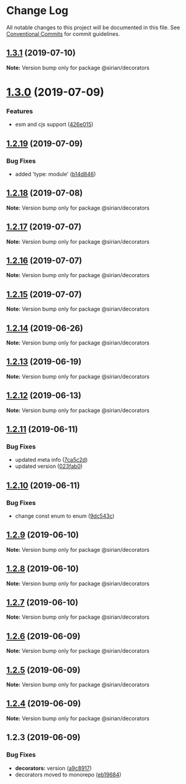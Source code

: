 # Change Log

All notable changes to this project will be documented in this file.
See [Conventional Commits](https://conventionalcommits.org) for commit guidelines.

## [1.3.1](https://github.com/sirian/js/compare/@sirian/decorators@1.3.0...@sirian/decorators@1.3.1) (2019-07-10)

**Note:** Version bump only for package @sirian/decorators





# [1.3.0](https://github.com/sirian/js/compare/@sirian/decorators@1.2.19...@sirian/decorators@1.3.0) (2019-07-09)


### Features

* esm and cjs support ([426e015](https://github.com/sirian/js/commit/426e015))





## [1.2.19](https://github.com/sirian/js/compare/@sirian/decorators@1.2.18...@sirian/decorators@1.2.19) (2019-07-09)


### Bug Fixes

* added 'type: module' ([b14d846](https://github.com/sirian/js/commit/b14d846))





## [1.2.18](https://github.com/sirian/js/compare/@sirian/decorators@1.2.17...@sirian/decorators@1.2.18) (2019-07-08)

**Note:** Version bump only for package @sirian/decorators





## [1.2.17](https://github.com/sirian/js/compare/@sirian/decorators@1.2.16...@sirian/decorators@1.2.17) (2019-07-07)

**Note:** Version bump only for package @sirian/decorators





## [1.2.16](https://github.com/sirian/js/compare/@sirian/decorators@1.2.15...@sirian/decorators@1.2.16) (2019-07-07)

**Note:** Version bump only for package @sirian/decorators





## [1.2.15](https://github.com/sirian/js/compare/@sirian/decorators@1.2.14...@sirian/decorators@1.2.15) (2019-07-07)

**Note:** Version bump only for package @sirian/decorators





## [1.2.14](https://github.com/sirian/js/compare/@sirian/decorators@1.2.13...@sirian/decorators@1.2.14) (2019-06-26)

**Note:** Version bump only for package @sirian/decorators





## [1.2.13](https://github.com/sirian/js/compare/@sirian/decorators@1.2.12...@sirian/decorators@1.2.13) (2019-06-19)

**Note:** Version bump only for package @sirian/decorators





## [1.2.12](https://github.com/sirian/js/compare/@sirian/decorators@1.2.11...@sirian/decorators@1.2.12) (2019-06-13)

**Note:** Version bump only for package @sirian/decorators





## [1.2.11](https://github.com/sirian/js/compare/@sirian/decorators@1.2.10...@sirian/decorators@1.2.11) (2019-06-11)


### Bug Fixes

* updated meta info ([7ca5c2d](https://github.com/sirian/js/commit/7ca5c2d))
* updated version ([023fab0](https://github.com/sirian/js/commit/023fab0))





## [1.2.10](https://github.com/sirian/js/compare/@sirian/decorators@1.2.9...@sirian/decorators@1.2.10) (2019-06-11)


### Bug Fixes

* change const enum to enum ([9dc543c](https://github.com/sirian/js/commit/9dc543c))





## [1.2.9](https://github.com/sirian/js/compare/@sirian/decorators@1.2.8...@sirian/decorators@1.2.9) (2019-06-10)

**Note:** Version bump only for package @sirian/decorators





## [1.2.8](https://github.com/sirian/js/compare/@sirian/decorators@1.2.7...@sirian/decorators@1.2.8) (2019-06-10)

**Note:** Version bump only for package @sirian/decorators





## [1.2.7](https://github.com/sirian/js/compare/@sirian/decorators@1.2.6...@sirian/decorators@1.2.7) (2019-06-10)

**Note:** Version bump only for package @sirian/decorators





## [1.2.6](https://github.com/sirian/js/compare/@sirian/decorators@1.2.5...@sirian/decorators@1.2.6) (2019-06-09)

**Note:** Version bump only for package @sirian/decorators





## [1.2.5](https://github.com/sirian/js/compare/@sirian/decorators@1.2.4...@sirian/decorators@1.2.5) (2019-06-09)

**Note:** Version bump only for package @sirian/decorators





## [1.2.4](https://github.com/sirian/js/compare/@sirian/decorators@1.2.3...@sirian/decorators@1.2.4) (2019-06-09)

**Note:** Version bump only for package @sirian/decorators





## 1.2.3 (2019-06-09)


### Bug Fixes

* **decorators:** version ([a9c8917](https://github.com/sirian/js/commit/a9c8917))
* decorators moved to monorepo ([eb19684](https://github.com/sirian/js/commit/eb19684))
